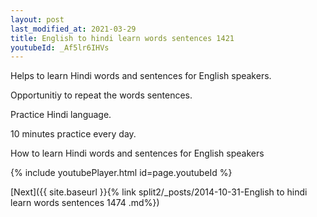 ```yaml
---
layout: post
last_modified_at: 2021-03-29
title: English to hindi learn words sentences 1421 
youtubeId: _Af5lr6IHVs
---
```

 
 
Helps to learn Hindi words and sentences for English speakers.

Opportunitiy to repeat the words sentences. 

Practice Hindi language. 
 
10 minutes practice every day. 
 
How to learn Hindi words and sentences for English speakers 
 
{% include youtubePlayer.html id=page.youtubeId %}
 
 
[Next]({{ site.baseurl }}{% link  split2/_posts/2014-10-31-English to hindi learn words sentences 1474 .md%})
 
